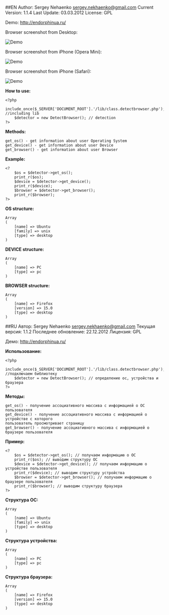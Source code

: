 ##EN
	Author: Sergey Nehaenko <sergey.nekhaenko@gmail.com>
	Current Version: 1.1.4
	Last Update: 03.03.2012
	License: GPL

Demo: http://endorphinua.ru/

Browser screenshot from Desktop:

![Demo](http://endorphinua.ru/images/demo.png)

Browser screenshot from iPhone (Opera Mini):

![Demo](http://endorphinua.ru/images/iPhone-Screenshot.png)

Browser screenshot from iPhone (Safari):

![Demo](http://endorphinua.ru/images/iPhone-Safari.png)

**How to use:**

	<?php
		include_once($_SERVER['DOCUMENT_ROOT'].'/lib/class.detectbrowser.php'); //including lib
		$detector = new DetectBrowser(); // detection
	?>

**Methods:**

	get_os() - get information about user Operating System
	get_device() - get information about user Device
	get_browser() - get information about user Browser
	
**Example:**

	<?
		$os = $detector->get_os();
		print_r($os);
		$device = $detector->get_device();
		print_r($device);
		$browser = $detector->get_browser();
		print_r($browser);
	?>
**OS structure:**

	Array
	(
		[name] => Ubuntu
		[family] => unix
		[type] => desktop
	)

**DEVICE structure:**

	Array
	(
		[name] => PC
		[type] => pc
	)

**BROWSER structure:**

	Array
	(
		[name] => Firefox
		[version] => 15.0
		[type] => desktop
	)
##RU
	Автор: Sergey Nehaenko <sergey.nekhaenko@gmail.com>
	Текущая версия: 1.1.2
	Последнее обновление: 22.12.2012
	Лицензия: GPL

Демо: http://endorphinua.ru/


**Использование:**

	<?php
		include_once($_SERVER['DOCUMENT_ROOT'].'/lib/class.detectbrowser.php'); //подключаем библиотеку
		$detector = new DetectBrowser(); // определение ос, устройства и браузера
	?>

**Методы:**

	get_os() - получение ассоциативного массива с информацией о ОС пользователя
	get_device() - получение ассоциативного массива с информацией о устройстве с которого
	пользователь просмотривает страницу
	get_browser() - получение ассоциативного массива с информацией о браузере пользователя
	
**Пример:**

	<?
		$os = $detector->get_os(); // получаем информацию о ОС
		print_r($os); // выводим структуру ОС
		$device = $detector->get_device(); // получаем информацию о устройстве пользователя
		print_r($device); // выводим структуру устройства
		$browser = $detector->get_browser(); // получаем информацию о браузере пользователя
		print_r($browser); // выводим структуру браузера
	?>
**Структура ОС:**

	Array
	(
		[name] => Ubuntu
		[family] => unix
		[type] => desktop
	)

**Структура устройства:**

	Array
	(
		[name] => PC
		[type] => pc
	)

**Структура браузера:**

	Array
	(
		[name] => Firefox
		[version] => 15.0
		[type] => desktop
	)
